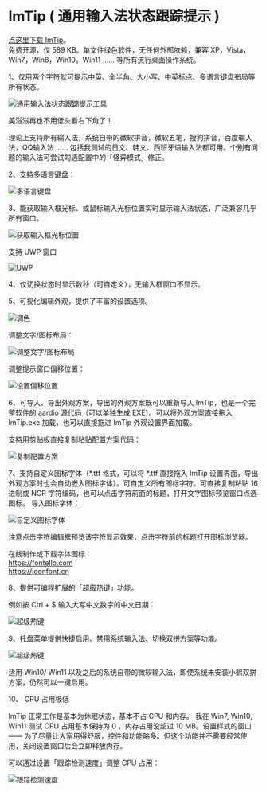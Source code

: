 # ImTip ( 通用输入法状态跟踪提示 )
 
<a href="https://imtip.aardio.com/update/ImTip.7z">点这里下载 ImTip</a>。   
免费开源，仅 589 KB。单文件绿色软件，无任何外部依赖，兼容 XP，Vista，Win7，Win8，Win10，Win11 …… 等所有流行桌面操作系统。  


1、仅用两个字符就可提示中英、全半角、大小写、中英标点、多语言键盘布局等所有状态。

![通用输入法状态跟踪提示工具](./screenshots/imtip.gif)

美滋滋再也不用低头看右下角了！

理论上支持所有输入法，系统自带的微软拼音，微软五笔，搜狗拼音，百度输入法，QQ输入法 …… 包括我测试的日文、韩文、西班牙语输入法都可用。个别有问题的输入法可尝试勾选配置中的「怪异模式」修正。

2、支持多语言键盘：

![多语言键盘](./screenshots/layout.gif)

3、能获取输入框光标、或鼠标输入光标位置实时显示输入法状态，广泛兼容几乎所有窗口。

![获取输入框光标位置](./screenshots/web.gif)

支持 UWP 窗口

![UWP](./screenshots/uwp.gif)

4、仅切换状态时显示数秒（可自定义），无输入框窗口不显示。

5、可视化编辑外观，提供了丰富的设置选项。

![调色](./screenshots/color.gif)

调整文字/图标布局：  

![调整文字/图标布局](./screenshots/padding.gif)

调整提示窗口偏移位置： 

![设置偏移位置](./screenshots/offset.gif)


6、可导入、导出外观方案，导出的外观方案既可以重新导入 ImTip，也是一个完整软件的 aardio 源代码（可以单独生成 EXE）。可以将外观方案直接拖入 ImTip.exe 加载，也可以直接拖进 ImTip 外观设置界面加载。

支持用剪贴板直接复制粘贴配置方案代码：

![复制配置方案](./screenshots/copy.gif)

7、支持自定义图标字体（*.ttf 格式，可以将 *.ttf 直接拖入 ImTip 设置界面，导出外观方案时也会自动嵌入图标字体）。可自定义所有图标字符。可直接复制粘贴 16进制或 NCR 字符编码，也可以点击字符前面的标题，打开文字图标预览窗口点选图标。
​
导入图标字体：

![自定义图标字体](./screenshots/iconfont.gif)

注意点击字符编辑框预览该字符显示效果，点击字符前的标题打开图标浏览器。

在线制作或下载字体图标：  
https://fontello.com   
https://iconfont.cn  

8、提供可编程扩展的「超级热键」功能。

例如按 Ctrl + $ 输入大写中文数字的中文日期：

![超级热键](./screenshots/cn.gif)

9、托盘菜单提供快捷启用、禁用系统输入法、切换双拼方案等功能。

![超级热键](./screenshots/menu.png)

适用 Win10/ Win11 以及之后的系统自带的微软输入法，即使系统未安装小鹤双拼方案，仍然可以一键启用。

10、 CPU 占用极低

ImTip 正常工作是基本为休眠状态，基本不占 CPU 和内存。
我在 Win7, Win10, Win11 测试 CPU 占用基本保持为 0 ，内存占用没超过 10 MB。设置样式的窗口 —— 为了尽量让大家用得舒服，控件和功能略多。但这个功能并不需要经常使用，关闭设置窗口后会立即释放内存。

可以通过设置「跟踪检测速度」调整 CPU 占用：

![跟踪检测速度](./screenshots/cpu.png)


